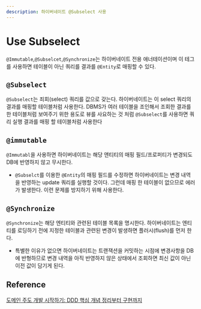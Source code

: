 ```yaml
---
description: 하이버네이트 @Subselect 사용
---
```


# Use Subselect

`@Immutable`,`@Subselcet`,`@Synchronize`는 하이버네이트 전용 애너테이션이며 이 테그를 사용하면 테이블이 아닌 쿼리를 결과를 `@Entity`로 매핑할 수 있다.

## `@Subselect`

`@Subselect`는 죄회(select) 쿼리를 값으로 갖는다. 하이버네이트는 이 select 쿼리의 결과를 매핑할 테이블처럼 사용한다. DBMS가 여러 테이블을 조인해서 조회한 결과를 한 테이블처럼 보여주기 위한 용도로 뷰를 사요하는 것 처럼 `@Subselect`를 사용하면 쿼리 실행 결과를 매핑 할 테이블처럼 사용한다



## `@immutable`&#x20;

`@Immutabl`을 사용하면 하이버네이트는 해당 앤티티의 매핑 필드/프로퍼티가 변경되도 DB에 반영하지 않고 무시한다.

* `@Subselct`를 이용한 `@Entity`의 매핑 필드를 수정하면 하이버네이트는 변경 내역을 반영하는 update 쿼리를 실행할 것이다. 그런데 매핑 한 테이블이 없으므로 에러가 발생한다.  이런 문제를 방지하기 위해 사용한다.&#x20;

## `@Synchronize`

`@Synchronize`는 해당 엔티티와 관련된 테이블 목록을 명시한다. 하이버네이트는 엔티티를 로딩하기 전에 지정한 테이블과 관련된 변경이 발생하면 플러시(flush)를 먼저 한다.

* 특별한 이유가 없으면 하이버네이트는 트랜잭션을 커밋하는 시점에 변경사항을 DB에 반형하므로 변경 내역을 아직 반영하지 않은 상태에서 조회하면 최신 값이 아닌 이전 값이 담기게 된다.

## Reference

[도메인 주도 개발 시작하기: DDD 핵심 개념 정리부터 구현까지](https://product.kyobobook.co.kr/detail/S000001810495)
